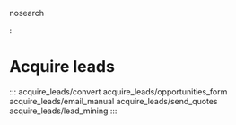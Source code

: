 nosearch

:   

# Acquire leads

::: 
acquire_leads/convert acquire_leads/opportunities_form
acquire_leads/email_manual acquire_leads/send_quotes
acquire_leads/lead_mining
:::
